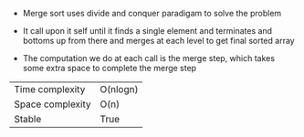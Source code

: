 - Merge sort uses divide and conquer paradigam to solve the problem

- It call upon it self until it finds a single element and terminates and bottoms up from there and merges at each level to get final sorted array

- The computation we do at each call is the merge step, which takes some extra space to complete the merge step

|                  |          |
| ---------------- | -------- |
| Time complexity  | O(nlogn) |
| Space complexity | O(n)     |
| Stable           | True     |
